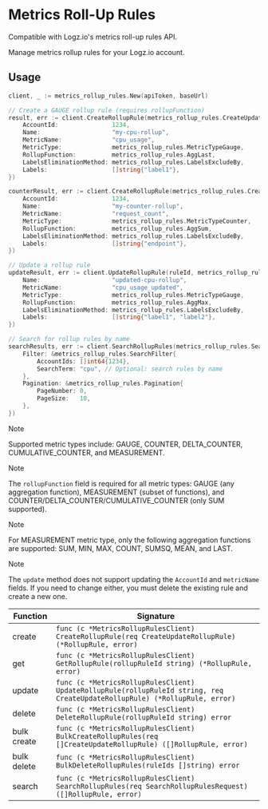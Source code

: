 # Metrics Roll-Up Rules

Compatible with Logz.io's metrics roll-up rules API.

Manage metrics rollup rules for your Logz.io account.

## Usage

```go
client, _ := metrics_rollup_rules.New(apiToken, baseUrl)

// Create a GAUGE rollup rule (requires rollupFunction)
result, err := client.CreateRollupRule(metrics_rollup_rules.CreateUpdateRollupRule{
    AccountId:               1234,
    Name:                    "my-cpu-rollup",
    MetricName:              "cpu_usage",
    MetricType:              metrics_rollup_rules.MetricTypeGauge,
    RollupFunction:          metrics_rollup_rules.AggLast, 
    LabelsEliminationMethod: metrics_rollup_rules.LabelsExcludeBy,
    Labels:                  []string{"label1"},
})

counterResult, err := client.CreateRollupRule(metrics_rollup_rules.CreateUpdateRollupRule{
    AccountId:               1234,
    Name:                    "my-counter-rollup",
    MetricName:              "request_count",
    MetricType:              metrics_rollup_rules.MetricTypeCounter,
    RollupFunction:          metrics_rollup_rules.AggSum,
    LabelsEliminationMethod: metrics_rollup_rules.LabelsExcludeBy,
    Labels:                  []string{"endpoint"},
})

// Update a rollup rule
updateResult, err := client.UpdateRollupRule(ruleId, metrics_rollup_rules.CreateUpdateRollupRule{
    Name:                    "updated-cpu-rollup",
    MetricName:              "cpu_usage_updated",
    MetricType:              metrics_rollup_rules.MetricTypeGauge,
    RollupFunction:          metrics_rollup_rules.AggMax,
    LabelsEliminationMethod: metrics_rollup_rules.LabelsExcludeBy,
    Labels:                  []string{"label1", "label2"},
})

// Search for rollup rules by name
searchResults, err := client.SearchRollupRules(metrics_rollup_rules.SearchRollupRulesRequest{
    Filter: &metrics_rollup_rules.SearchFilter{
        AccountIds: []int64{1234},
        SearchTerm: "cpu", // Optional: search rules by name
    },
    Pagination: &metrics_rollup_rules.Pagination{
        PageNumber: 0,
        PageSize:   10,
    },
})
```

> [!NOTE]
> Supported metric types include: GAUGE, COUNTER, DELTA_COUNTER, CUMULATIVE_COUNTER, and MEASUREMENT.

> [!NOTE]
> The `rollupFunction` field is required for all metric types: GAUGE (any aggregation function), MEASUREMENT (subset of functions), and COUNTER/DELTA_COUNTER/CUMULATIVE_COUNTER (only SUM supported).

> [!NOTE]
> For MEASUREMENT metric type, only the following aggregation functions are supported: SUM, MIN, MAX, COUNT, SUMSQ, MEAN, and LAST.

> [!NOTE]
> The `update` method does not support updating the `AccountId` and `metricName` fields. If you need to change either, you must delete the existing rule and create a new one.


| Function | Signature |
|----|-----|
| create | `func (c *MetricsRollupRulesClient) CreateRollupRule(req CreateUpdateRollupRule) (*RollupRule, error)` |
| get | `func (c *MetricsRollupRulesClient) GetRollupRule(rollupRuleId string) (*RollupRule, error)` |
| update | `func (c *MetricsRollupRulesClient) UpdateRollupRule(rollupRuleId string, req CreateUpdateRollupRule) (*RollupRule, error)` |
| delete | `func (c *MetricsRollupRulesClient) DeleteRollupRule(rollupRuleId string) error` |
| bulk create | `func (c *MetricsRollupRulesClient) BulkCreateRollupRules(req []CreateUpdateRollupRule) ([]RollupRule, error)` |
| bulk delete | `func (c *MetricsRollupRulesClient) BulkDeleteRollupRules(ruleIds []string) error` |
| search | `func (c *MetricsRollupRulesClient) SearchRollupRules(req SearchRollupRulesRequest) ([]RollupRule, error)` |
